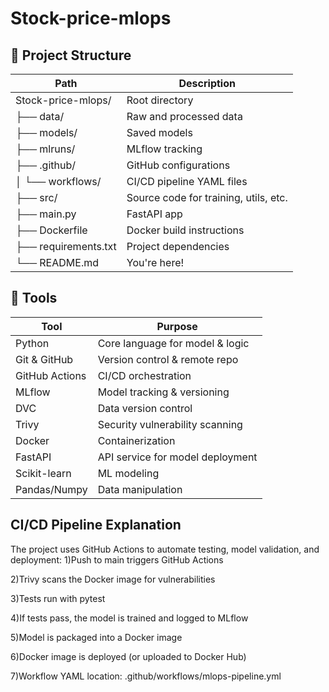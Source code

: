 # Stock-price-mlops

## 📁 Project Structure

| Path                 | Description                           |
| -------------------- | ------------------------------------- |
| Stock-price-mlops/   | Root directory                        |
| ├── data/            | Raw and processed data                |
| ├── models/          | Saved models                          |
| ├── mlruns/          | MLflow tracking                       |
| ├── .github/         | GitHub configurations                 |
| │ └── workflows/     | CI/CD pipeline YAML files             |
| ├── src/             | Source code for training, utils, etc. |
| ├── main.py          | FastAPI app                           |
| ├── Dockerfile       | Docker build instructions             |
| ├── requirements.txt | Project dependencies                  |
| └── README.md        | You're here!                          |








 
## 📁 Tools

| Tool           | Purpose                          |
| -------------- | -------------------------------- |
| Python         | Core language for model & logic  |
| Git & GitHub   | Version control & remote repo    |
| GitHub Actions | CI/CD orchestration              |
| MLflow         | Model tracking & versioning      |
| DVC            | Data version control             |
| Trivy          | Security vulnerability scanning  |
| Docker         | Containerization                 |
| FastAPI        | API service for model deployment |
| Scikit-learn   | ML modeling                      |
| Pandas/Numpy   | Data manipulation                |







##  **CI/CD Pipeline Explanation**
The project uses GitHub Actions to automate testing, model validation, and deployment:
1)Push to main triggers GitHub Actions

2)Trivy scans the Docker image for vulnerabilities

3)Tests run with pytest

4)If tests pass, the model is trained and logged to MLflow

5)Model is packaged into a Docker image

6)Docker image is deployed (or uploaded to Docker Hub)

7)Workflow YAML location:
.github/workflows/mlops-pipeline.yml









